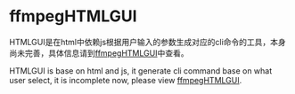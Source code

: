 # ffmpegHTMLGUI
HTMLGUI是在html中依赖js根据用户输入的参数生成对应的cli命令的工具，本身尚未完善，具体信息请到[ffmpegHTMLGUI](https://github.com/emptylight370/ffmpegHTMLGUI)中查看。  

HTMLGUI is base on html and js, it generate cli command base on what user select, it is incomplete now, please view [ffmpegHTMLGUI](https://github.com/emptylight370/ffmpegHTMLGUI).
